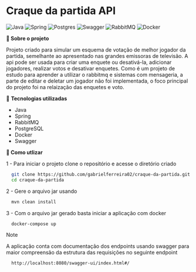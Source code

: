 # Craque da partida API

![Java](https://img.shields.io/badge/java-%23ED8B00.svg?style=for-the-badge&logo=openjdk&logoColor=white)
![Spring](https://img.shields.io/badge/spring-%236DB33F.svg?style=for-the-badge&logo=spring&logoColor=white)
![Postgres](https://img.shields.io/badge/postgres-%23316192.svg?style=for-the-badge&logo=postgresql&logoColor=white)
![Swagger](https://img.shields.io/badge/-Swagger-%23Clojure?style=for-the-badge&logo=swagger&logoColor=white)
![RabbitMQ](https://img.shields.io/badge/Rabbitmq-FF6600?style=for-the-badge&logo=rabbitmq&logoColor=white)
![Docker](https://img.shields.io/badge/docker-%230db7ed.svg?style=for-the-badge&logo=docker&logoColor=white)

<strong>📌 Sobre o projeto</strong>

Projeto criado para simular um esquema de votação de melhor jogador da partida, semelhante ao apresentado nas grandes emissoras de televisão. A api pode ser usada para criar uma enquete ou desativá-la, adicionar jogadores, realizar votos e desativar enquetes. Como é um projeto de estudo para aprender a utilizar o rabbitmq e sistemas com mensageria, a parte de editar e deletar um jogador não foi implementada, o foco principal do projeto foi na relaização das enquetes e voto.

🔧 <strong>Tecnologias utilizadas</strong>
- Java
- Spring
- RabbitMQ
- PostgreSQL
- Docker
- Swagger

<strong>🚀 Como utlizar</strong>

1 - Para iniciar o projeto clone o repositório e acesse o diretório criado
  ```bash
    git clone https://github.com/gabrielferreira02/craque-da-partida.git
    cd craque-da-partida
  ```

2 - Gere o arquivo jar usando
```bash
  mvn clean install
```

3 - Com o arquivo jar gerado basta iniciar a aplicação com docker
```bash
  docker-compose up
```

>[!NOTE]
> A aplicação conta com documentação dos endpoints usando swagger para maior compreensão da estrutura das requisições no seguinte endpoint
```bash
  http://localhost:8080/swagger-ui/index.html#/
```

  

